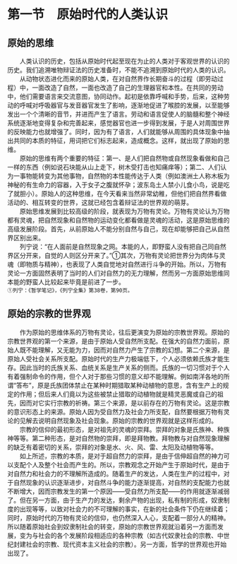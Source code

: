 # 第一节　原始时代的人类认识

## 原始的思维

　　人类认识的历史，包括从原始时代起至现在为止的人类对于客观世界的认识的历史。我们追溯唯物辩证法的历史准备时，不能不追溯到原始时代的人类的认识。\
　　从动物状态进化而来的原始人类，在对自然界作长期奋斗的过程（即劳动过程）中，一面改造了自然，一面也改造了自己的生理器官和本性。在共同的劳动中，他们需要语言来交流意图，协同动作。起初是依靠呼喊和手势，后来，这种劳动的呼喊对呼吸器官与发音器官发生了影响，逐渐地促进了喉腔的发展，以至能够发出一个个清晰的音节，并进而产生了语言。劳动和语言促使人的脑髓和整个神经系统逐渐地变得复杂和完善起来，感觉器官也进一步得到发展，于是人对周围世界的反映能力也就增强了。同时，因为有了语言，人们就能够从周围的具体现象中抽出共同的本质的特征，用词把它们标志起来，造成概念。这样，就出现了原始的思维。\
　　原始的思维有两个重要的特征：第一、是人们把自然物或自然现象看做和自己一样的东西（例如说石块能从山上走下，树木受打击也知痛痒等）；第二、人们认为一事物能转变为其他事物，自然物的本性能传达于人类（例如澳洲土人称木板为神秘的有生命力的容器，入于女子之腹就怀孕；波东岛土人禁小儿食小鸟，说是吃了就胆小）。原始人的这种思维，在今天看来当然非常幼稚，但他们把自然界看做活动的、相互转变的世界，这就已经包含着辩证法的世界观的萌芽。\
　　原始思维发展到比较高级的阶段，就表现为万物有灵论。万物有灵论认为万物都有灵魂，把自然现象和自然物的运动变化都看做是灵魂的活动，这是原始思维的高级发展阶段。首先，从前原始人不能分别自然与自己，现在却能够把自己从自然界区别出来。\
　　列宁说：“在人面前是自然现象之网。本能的人，即野蛮人没有把自己同自然界区分开来，自觉的人则区分开来了。”①其次，万物有灵论把世界分为肉体与灵魂（即物质与精神），也表现了人类自觉地对自然进行斗争的开始。所以，万物有灵论一方面固然表明了当时的人们对自然力的无力理解，然而另一方面原始思维同本能的野蛮人比较起来毕竟是前进了一步。\
`①列宁：《暂学笔记》，《列宁全集》第38卷，第90页。`

## 原始的宗教的世界观

　　作为原始的思维体系的万物有灵论，往后更演变为原始的宗教世界观。原始的宗教世界观的第一个来源，是由于原始人受自然所支配。在强大的自然力面前，原始人既不能理解，又无能为力，因而对自然力产生了宗教的幻想。第二个来源，是原始人受社会关系所支配。原始时代的生产力极端低下，个人必须依赖氏族才能生存。因此当时的氏族关系、血统关系是生产关系的侧而。氏族的一切习惯对于个人有着强制命令的作用，但个人对于那些习惯的意义却不能理解。例如南洋各地的所谓“答布”，原是氏族团体禁止在某种时期猎取某种动植物的意思，含有生产上的规定的作用；但后来人们竟以为这些被禁止猎取的动植物就是精灵恶魔或自己的祖先，因而对它实行宗教的祈祷。第三个来源，是以前存在的万物有灵论。这是宗教的意识形态上的来源。原始人因为受自然力及社会力所支配，自然要根据万物有灵论的见解去说明自然现象及社会现象。原始的宗教的世界观就是这样形成的。\
　　宗教的信仰的最初形态，是对祖先的灵魂的崇拜。崇拜的对象是氏族神、种族神等等。第二种形态，是对自然物的崇拜，即是拜物教。拜物教与对自然现象理解的缺乏有着密切的关系，崇拜的对象是水、火、风、雷、太阳及动植物等等。\
　　如上所述，宗教的本质，是对于超自然力的崇拜，是由于信伸超自然的神力可以支配个人及整个社会而产生的。所以，宗教观念之开始产生于原始时代，是由于对自然力和社会力的不理解所造成的。随着生产的发达，人类在生产的过程中，对于自然现象的认识逐渐进步，对自然斗争的能力逐渐提高，对自然的支配能力也就不断增大，因而宗教发生的第一个原因——受自然力所支配——的作用就逐渐减弱了。但在另一方面，由于生产力的发达，剩余产物的出现，私有制的形成，奴隶制度的出现等等，以致对社会力的不可理解的事实，在新的社会条件下仍在继续着；同时，原始时代的万物有灵论的信仰，也仍然深入人心，支配着一部分人的精神。所以随着原始社会到奴隶制社会的转变，原始的宗教世界观就沿着另一方面而发展，变为与社会的各个发展阶段相适应的各种宗教（如古代奴隶社会的宗教、中世纪封建社会的宗教、现代资本主义社会的宗教）。另一方面，哲学的世界观也开始出现了。
